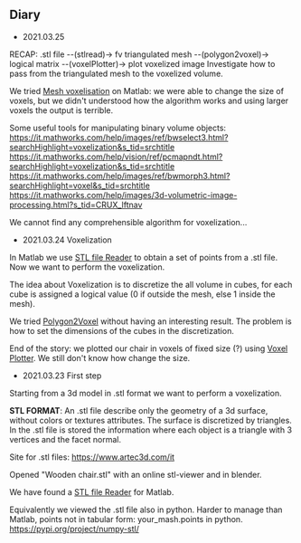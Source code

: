## Diary

- 2021.03.25 

RECAP: .stl file --(stlread)-> fv triangulated mesh --(polygon2voxel)-> logical matrix --(voxelPlotter)-> plot voxelized image
Investigate how to pass from the triangulated mesh to the voxelized volume.

We tried [Mesh voxelisation](https://it.mathworks.com/matlabcentral/fileexchange/27390-mesh-voxelisation) on Matlab: we were able to change the size of voxels, but we didn't understood how the algorithm works and using larger voxels the output is terrible.

Some useful tools for manipulating binary volume objects:
https://it.mathworks.com/help/images/ref/bwselect3.html?searchHighlight=voxelization&s_tid=srchtitle
https://it.mathworks.com/help/vision/ref/pcmapndt.html?searchHighlight=voxelization&s_tid=srchtitle
https://it.mathworks.com/help/images/ref/bwmorph3.html?searchHighlight=voxel&s_tid=srchtitle
https://it.mathworks.com/help/images/3d-volumetric-image-processing.html?s_tid=CRUX_lftnav

We cannot find any comprehensible algorithm for voxelization...


- 2021.03.24 Voxelization

In Matlab we use [STL file Reader](https://it.mathworks.com/matlabcentral/fileexchange/22409-stl-file-reader?s_tid=srchtitle) to obtain a set of points from a .stl file. Now we want to perform the voxelization.

The idea about Voxelization is to discretize the all volume in cubes, for each cube is assigned a logical value (0 if outside the mesh, else 1 inside the mesh).

We tried [Polygon2Voxel](https://it.mathworks.com/matlabcentral/fileexchange/24086-polygon2voxel) without having an interesting result. The problem is how to set the dimensions of the cubes in the discretization.

End of the story: we plotted our chair in voxels of fixed size (?) using [Voxel Plotter](https://it.mathworks.com/matlabcentral/fileexchange/50802-voxelplotter). We still don't know how change the size.


- 2021.03.23 First step

Starting from a 3d model in .stl format we want to perform a voxelization.

**STL FORMAT**:
An .stl file describe only the geometry of a 3d surface, without colors or textures attributes. The surface is discretized by triangles. In the .stl file is stored the information where each object is a triangle with 3 vertices and the facet normal.

Site for .stl files:
https://www.artec3d.com/it

Opened "Wooden chair.stl" with an online stl-viewer and in blender.

We have found a
[STL file Reader](https://it.mathworks.com/matlabcentral/fileexchange/22409-stl-file-reader?s_tid=srchtitle) for Matlab.

Equivalently we viewed the .stl file also in python. Harder to manage than Matlab, points not in tabular form: your_mash.points in python.
https://pypi.org/project/numpy-stl/
